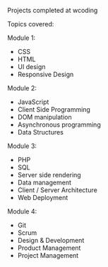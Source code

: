 Projects completed at wcoding

Topics covered:

Module 1:  
- CSS  
- HTML  
- UI design  
- Responsive Design  

Module 2:  
- JavaScript  
- Client Side Programming  
- DOM manipulation  
- Asynchronous programming  
- Data Structures  

Module 3:  
- PHP  
- SQL  
- Server side rendering  
- Data management  
- Client / Server Architecture  
- Web Deployment  

Module 4:  
- Git  
- Scrum  
- Design & Development  
- Product Management  
- Project Management  
